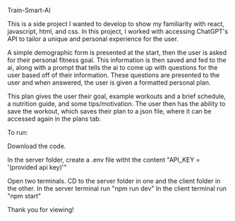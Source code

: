 Train-Smart-AI

This is a side project I wanted to develop to show my familiarity with react, javascript, html, and css. In this project, I worked with accessing ChatGPT's API to tailor a unique and personal experience for the user.

A simple demographic form is presented at the start, then the user is asked for their personal fitness goal. This information is then saved and fed to the ai, along with a prompt that tells the ai to come up with questions for the user based off of their information. These questions are presented to the user and when answered, the user is given a formatted personal plan.

This plan gives the user their goal, example workouts and a brief schedule, a nutrition guide, and some tips/motivation. The user then has the ability to save the workout, which saves their plan to a json file, where it can be accessed again in the plans tab.

To run: 

Download the code.

In the server folder, create a .env file witht the content "API_KEY = '(provided api key)'"

Open two terminals. CD to the server folder in one and the client folder in the other.
In the server terminal run "npm run dev"
In the client terminal run "npm start"


Thank you for viewing!
